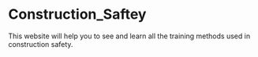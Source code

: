 # Construction_Saftey
This website will help you to see and learn all the training methods used in construction safety.
